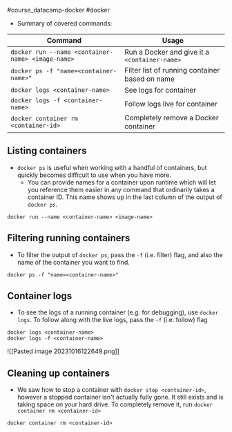 #course_datacamp-docker #docker 

- Summary of covered commands:

| Command                       | Usage                                                        |
| ----------------------------- | ------------------------------------------------------------ |
| `docker run --name <container-name> <image-name>`    | Run a Docker and give it a `<container-name>`
| `docker ps -f "name=<container-name>"` | Filter list of running container based on name   |
| `docker logs <container-name>`  | See logs for container
| `docker logs -f <container-name>`                   | Follow logs live for container
| `docker container rm <container-id>`                              | Completely remove a Docker container
## Listing containers

- `docker ps` is useful when working with a handful of containers, but quickly becomes difficult to use when you have more.
    - You can provide names for a container upon runtime which will let you reference them easier in any command that ordinarily takes a container ID. This name shows up in the last column of the output of `docker ps`.

```shell
docker run --name <container-name> <image-name>
```

## Filtering running containers

- To filter the output of `docker ps`, pass the `-f` (i.e. filter) flag, and also the name of the container you want to find.

```shell
docker ps -f "name=<container-name>"
```

## Container logs

- To see the logs of a running container (e.g. for debugging), use `docker logs`. To follow along with the live logs, pass the `-f` (i.e. follow) flag

```shell
docker logs <container-name>
docker logs -f <container-name>
```

![[Pasted image 20231016122649.png]]

## Cleaning up containers

- We saw how to stop a container with `docker stop <container-id>`, however a stopped container isn't actually fully gone. It still exists and is taking space on your hard drive. To completely remove it, run `docker container rm <container-id>`

```shell
docker container rm <container-id>
```

